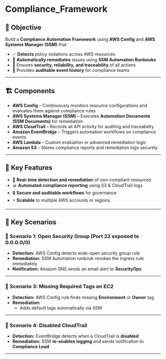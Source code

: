 # Compliance_Framework

## 🎯 Objective
Build a **Compliance Automation Framework** using **AWS Config** and **AWS Systems Manager (SSM)** that:

- ✅ **Detects** policy violations across AWS resources  
- 🔄 **Automatically remediates** issues using **SSM Automation Runbooks**  
- 🔐 Ensures **security, reliability, and traceability** of all actions  
- 📜 Provides **auditable event history** for compliance teams  

---

## 🏗️ Components

- **AWS Config** – Continuously monitors resource configurations and evaluates them against compliance rules  
- **AWS Systems Manager (SSM)** – Executes **Automation Documents (SSM Documents)** for remediation  
- **AWS CloudTrail** – Records all API activity for auditing and traceability  
- **Amazon EventBridge** – Triggers automation workflows on compliance events  
- **AWS Lambda** – Custom evaluation or advanced remediation logic  
- **Amazon S3** – Stores compliance reports and remediation logs securely  

---

## 🔹 Key Features

- 🚀 **Real-time detection and remediation** of non-compliant resources  
- 📊 **Automated compliance reporting** using S3 & CloudTrail logs  
- 🔒 **Secure and auditable workflows** for governance  
- ⚡ **Scalable** to multiple AWS accounts or regions

---

## 🔹 Key Scenarios

### 📌 Scenario 1: Open Security Group (Port 22 exposed to 0.0.0.0/0)
- **Detection:** AWS Config detects wide-open security group rule  
- **Remediation:** SSM Automation runbook revokes the ingress rule immediately  
- **Notification:** Amazon SNS sends an email alert to **SecurityOps**

---

### 📌 Scenario 3: Missing Required Tags on EC2
- **Detection:** AWS Config rule finds missing **Environment** or **Owner** tag  
- **Remediation:**  
  - Adds default tags automatically via SSM 

---

### 📌 Scenario 4: Disabled CloudTrail
- **Detection:** EventBridge detects when a CloudTrail is **disabled**  
- **Remediation:** SSM **re-enables logging** and sends notification to **Compliance Lead**

---
